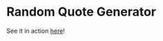 # Random Quote Generator

See it in action [here](https://tfox121.github.io/randomQuoteGenerator/)!

